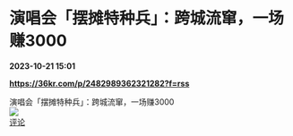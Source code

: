 # 演唱会「摆摊特种兵」：跨城流窜，一场赚3000

**2023-10-21 15:01**

**https://36kr.com/p/2482989362321282?f=rss**

演唱会「摆摊特种兵」：跨城流窜，一场赚3000  
![](https://img3.chouti.com/CHOUTI_20231021/4F622915C9A0493A9FCF167222C0ECAB_W790H790.jpeg)  
[评论](https://m.chouti.com/link/40357379)